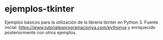 # ejemplos-tkinter
Ejemplos básicos para la utilización de la librería tkinter en Python 3.
Fuente inicial: https://www.tutorialesprogramacionya.com/pythonya y enriquecido posteriormente con otros ejemplos.